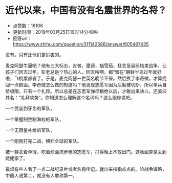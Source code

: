 # 近代以来，中国有没有名震世界的名将？
- 点赞数：16106
- 更新时间：2019年03月25日19时14分48秒
- 回答url：https://www.zhihu.com/question/311142586/answer/605487435
<body>
 <p data-pid="PsKV2dhr">没有。只有比他们更厉害的。</p>
 <p data-pid="eA7DCODt">麦克阿瑟牛逼吧？他有三大标志，吉普，墨镜，抽雪茄，狂言圣诞前结束战争，让孩子们回去过年。彭老总是个热心的人，回去啥啊，都“留在”朝鲜半岛过年就好啦，飞机票都省了。于是，麦克阿瑟一世英名晚节不保。然后换了李奇微，才算挽回一点颜面。李奇微怎么做的知道吗？他发现志愿军因为后勤被切断，所以单兵自给极限，只有一个礼拜。所以总是在志愿军弹尽粮绝以后，才敢出来决斗。还美曰其名：“礼拜攻势”。你知道怎么理解这个名词吗？这么跟你说吧。</p>
 <p data-pid="xVsREMVG">一个武装到牙齿的军队，</p>
 <p data-pid="ZeZ3CNzF">一个掌握制空制海权的军队，</p>
 <p data-pid="CgprrTZt">一个无限量补给的军队，</p>
 <p data-pid="7wrUhtow">一个刚刚打完二战，横扫全球的军队。</p>
 <p data-pid="WBxolNmz">被一群衣着单薄，吃着炒面抗步枪的志愿军，打得晚上不敢出门。这脸面算是丢到姥姥家了。</p>
 <p data-pid="_g396QPy">最烦有些人看了一点二战纪录片或者名将传记。就出来指指点点的。论战争谋略，中国人说第二，就没有人敢称第一。</p>
</body>